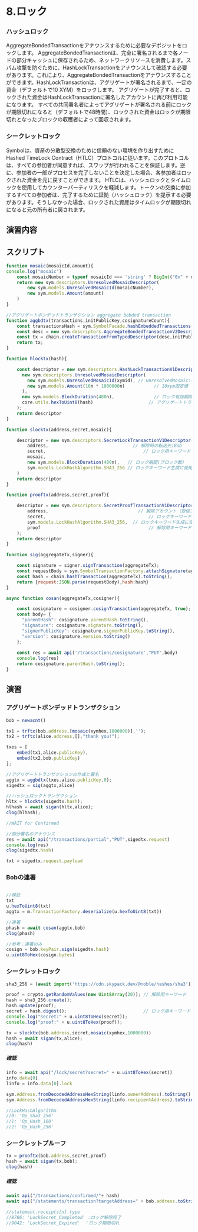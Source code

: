 # 8.ロック

### ハッシュロック
AggregateBondedTransactionをアナウンスするために必要なデポジットをロックします。
AggregateBondedTransactionは、完全に署名されるまで各ノードの部分キャッシュに保存されるため、ネットワークリソースを消費します。スパム攻撃を防ぐために、HashLockTransactionをアナウンスして確認する必要があります。これにより、AggregateBondedTransactionをアナウンスすることができます。HashLockTransactionは、アグリゲートが署名されるまで、一定の資金（デフォルトで10 XYM）をロックします。
アグリゲートが完了すると、ロックされた資金はHashLockTransactionに署名したアカウントに再び利用可能になります。
すべての共同署名者によってアグリゲートが署名される前にロックが期限切れになると（デフォルトで48時間）、ロックされた資金はロックが期限切れとなったブロックの収穫者によって回収されます。

### シークレットロック
Symbolは、資産の分散型交換のために信頼のない環境を作り出すためにHashed TimeLock Contract（HTLC）プロトコルに従います。このプロトコルは、すべての参加者が同意すれば、スワップが行われることを保証します。逆に、参加者の一部がプロセスを完了しないことを決定した場合、各参加者はロックされた資金を元に戻すことができます。
HTLCは、ハッシュロックとタイムロックを使用してカウンターパーティリスクを軽減します。トークンの交換に参加するすべての参加者は、完了するために証拠（ハッシュロック）を提示する必要があります。そうしなかった場合、ロックされた資産はタイムロックが期限切れになると元の所有者に戻されます。

## 演習内容

## スクリプト

```js
function mosaic(mosaicId,amount){
console.log("mosaic")
    const mosaicNumber = typeof mosaicId === 'string' ? BigInt("0x" + mosaicId) : mosaicId;
    return new sym.descriptors.UnresolvedMosaicDescriptor(
        new sym.models.UnresolvedMosaicId(mosaicNumber), 
        new sym.models.Amount(amount)
    )
}

//アグリゲートボンデッドトランザクション aggregate bobded transaction
function aggbdtx(transactions,initPublicKey,cosignatureCount){
    const transactionsHash = sym.SymbolFacade.hashEmbeddedTransactions(transactions);
    const desc = new sym.descriptors.AggregateBondedTransactionV2Descriptor(transactionsHash,transactions,[]);
    const tx = chain.createTransactionFromTypedDescriptor(desc,initPublicKey,feeMultiplier,add2Hours,cosignatureCount);
    return tx;
}

function hlocktx(hash){

    const descriptor = new sym.descriptors.HashLockTransactionV1Descriptor( // Txタイプ:ハッシュロックTx
      new sym.descriptors.UnresolvedMosaicDescriptor(
        new sym.models.UnresolvedMosaicId(xymid), // UnresolvedMosaic:未解決モザイク
        new sym.models.Amount(10n * 1000000n)           // 10xym固定値
      ),
      new sym.models.BlockDuration(480n),               // ロック有効期限
      core.utils.hexToUint8(hash)                     // アグリゲートトランザクションのハッシュ値を登録
    );
    return descriptor
}

function slocktx(address,secret,mosaic){

    descriptor = new sym.descriptors.SecretLockTransactionV1Descriptor( // Txタイプ:シークレットロックTx
        address,                                // 解除時の転送先:Bob
        secret,                                     // ロック用キーワード
        mosaic,
        new sym.models.BlockDuration(480n),   // ロック期間(ブロック数)
        sym.models.LockHashAlgorithm.SHA3_256 // ロックキーワード生成に使用したアルゴリズム
    )
    return descriptor
}

function prooftx(address,secret,proof){

    descriptor = new sym.descriptors.SecretProofTransactionV1Descriptor( // Txタイプ:シークレットプルーフTx
        address,                                  // 解除アカウント（受信アカウント）
        secret,                                       // ロックキーワード
        sym.models.LockHashAlgorithm.SHA3_256,  // ロックキーワード生成に使用したアルゴリズム
        proof                                         // 解除用キーワード
    );
    return descriptor
}

function sig(aggregateTx,signer){

    const signature = signer.signTransaction(aggregateTx);
    const requestBody = sym.SymbolTransactionFactory.attachSignature(aggregateTx, signature);
    const hash = chain.hashTransaction(aggregateTx).toString();
    return {request:JSON.parse(requestBody),hash:hash}
}

async function cosan(aggregateTx,cosigner){

    const cosignature = cosigner.cosignTransaction(aggregateTx, true);
    const body= {
      "parentHash": cosignature.parentHash.toString(),
      "signature": cosignature.signature.toString(),
      "signerPublicKey": cosignature.signerPublicKey.toString(),
      "version": cosignature.version.toString()
    };
    
    const res = await api('/transactions/cosignature',"PUT",body)
    console.log(res)
    return cosignature.parentHash.toString();
}
```

## 演習

### アグリゲートボンデッドトランザクション
```js
bob = newacnt()

tx1 = trftx(bob.address,[mosaic(xymhex,1000000)],'');
tx2 = trftx(alice.address,[],"thank you!");

txes = [
    embed(tx1,alice.publicKey),
    embed(tx2,bob.publicKey)
];

//アグリゲートトランザクションの作成と署名
aggtx = aggbdtx(txes,alice.publicKey,0);
sigedtx = sig(aggtx,alice)

//ハッシュロックトランザクション
hltx = hlocktx(sigedtx.hash);
hlhash = await sigan(hltx,alice);
clog(hlhash);

//WAIT for Confirmed

//部分署名のアナウンス
res = await api("/transactions/partial","PUT",sigedtx.request)
console.log(res)
clog(sigedtx.hash)

txt = sigedtx.request.payload
```

### Bobの連署
```js

//検証
txt
u.hexToUint8(txt)
aggtx = m.TransactionFactory.deserialize(u.hexToUint8(txt))

//連署
phash = await cosan(aggtx,bob)
clog(phash)

//参考：連署のみ
cosign = bob.keyPair.sign(sigedtx.hash)
u.uint8ToHex(cosign.bytes)
```


### シークレットロック




```js
sha3_256 = (await import('https://cdn.skypack.dev/@noble/hashes/sha3')).sha3_256;

proof = crypto.getRandomValues(new Uint8Array(20)); // 解除用キーワード
hash = sha3_256.create();
hash.update(proof);
secret = hash.digest();                             // ロック用キーワード  
console.log("secret:" + u.uint8ToHex(secret));
console.log("proof:" + u.uint8ToHex(proof));

tx = slocktx(bob.address,secret,mosaic(xymhex,1000000))
hash = await sigan(tx,alice);
clog(hash)
```


##### 確認
```js
info = await api("/lock/secret?secret=" + u.uint8ToHex(secret))
info.data[0]
linfo = info.data[0].lock

sym.Address.fromDecodedAddressHexString(linfo.ownerAddress).toString()
sym.Address.fromDecodedAddressHexString(linfo.recipientAddress).toString()

//LockHashAlgorithm
//0: 'Op_Sha3_256'
//1: 'Op_Hash_160'
//2: 'Op_Hash_256'


```

### シークレットプルーフ

```js
tx = prooftx(bob.address,secret,proof)
hash = await sigan(tx,bob);
clog(hash)
```

##### 確認
```js
await api("/transactions/confirmed/"+ hash)
await api("/statements/transaction?targetAddress=" + bob.address.toString())

//statement.receipts[n].type
//8786: 'LockSecret_Completed' :ロック解除完了
//9042: 'LockSecret_Expired'　：ロック期限切れ
```
